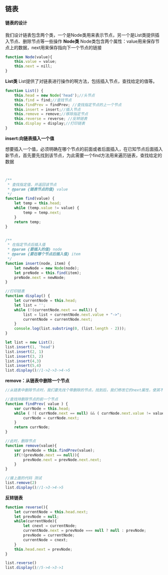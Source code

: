 ## 链表
#### 链表的设计
我们设计链表包含两个类，一个是Node类用来表示节点，另一个是List类提供插入节点、删除节点等一些操作
**Node类**
Node类包含两个属性：value用来保存节点上的数据，next用来保存指向下一个节点的链接
```javascript
function Node(value){
	this.value = value;
	this.next = nill;
}
```
**List类**
List提供了对链表进行操作的啊方法，包括插入节点，查找给定的值等。

```javascript
function List() {
    this.head = new Node('head');//头节点
    this.find = find;//查找节点
    this.findPrev = findPrev; //查找指定节点的上一个节点
    this.insert = insert;//插入节点
    this.remove = remove;//移除指定节点
    this.reverse = reverse; //反转链表
    this.display = display;//打印链表
}
```
**insert:向链表插入一个值**

想要插入一个值，必须明确在哪个节点的前面或者后面插入，在已知节点后面插入新节点，首先要先找到该节点，为此需要一个find方法用来遍历链表，查找给定的数据

```javascript


/**
 * 查找指定值，并返回该节点
 * @param {链表节点的值} value
 */
function find(value) {
    let temp = this.head;
    while (temp.value != value) {
        temp = temp.next;
    }
    return temp;
}


/**
 * 在指定节点后插入值
 * @param {要插入的值} node 
 * @param {要在哪个节点后插入值} item 
 */
function insert(node, item) {
    let newNode = new Node(node);
    let preNode = this.find(item);
    preNode.next = newNode;
}

//打印链表
function display() {
    let currentNode = this.head;
    let list = '';
    while (!(currentNode.next == null)) {
        list = list + currentNode.next.value + "->";
        currentNode = currentNode.next;
    }
    console.log(list.substring(0, (list.length - 2)));
}

let list = new List();
list.insert(1, 'head')
list.insert(2, 1)
list.insert(3, 2)
list.insert(4,3)
list.insert(5,4)
list.display()//1->2->3->4->5

```

**remove：从链表中删除一个节点**

```javascript
//从链表中删除节点时，我们要先找个带删除的节点，找到后，我们修改它的next属性，使其不再指向待删除的节点，那么，待删除节点的下一个节点。那么，我们就需要定义一个方法遍历链表，检查每一个节点的下一个节点是否存在待删除的数据。如果找到，返回该节点，这样就可以修改它的next属性了。

//查找待删除节点的前一个节点
function findPrev( value ) {
    var currNode = this.head;
    while ( !( currNode.next == null) && ( currNode.next.value != value )){
        currNode = currNode.next;
    }
    return currNode;
}

//此时，删除节点
function remove(value){
    var prevNode = this.findPrev(value);
    if(!(prevNode.next == null)){
        prevNode.next = prevNode.next.next;
    }
}

//接上面的代码 测试
list.remove(2)
list.display()//1->3->4->5

```

**反转链表**

```javascript
function reverse(){
    let currentNode = this.head.next;
    let prevNode = null;
    while(currentNode){
        let cnext = currentNode;
        currentNode.next = prevNode === null ? null : prevNode;
        prevNode = currentNode;
        currentNode = cnext;
    }
    this.head.next = prevNode;
}

list.reverse()
list.display()//5->4->3->1
```

